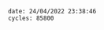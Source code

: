 

                date: 24/04/2022 23:38:46
                cycles: 85800

                         